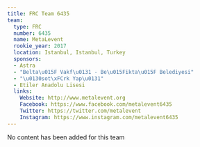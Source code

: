 ```yaml
---
title: FRC Team 6435
team:
  type: FRC
  number: 6435
  name: MetaLevent
  rookie_year: 2017
  location: Istanbul, Istanbul, Turkey
  sponsors:
  - Astra
  - "Belta\u015F Vakf\u0131 - Be\u015Fikta\u015F Belediyesi"
  - "\u0130sot\xFCrk Yap\u0131"
  - Etiler Anadolu Lisesi
  links:
    Website: http://www.metalevent.org
    Facebook: https://www.facebook.com/metalevent6435
    Twitter: https://twitter.com/metalevent
    Instagram: https://www.instagram.com/metalevent6435
---
```


No content has been added for this team